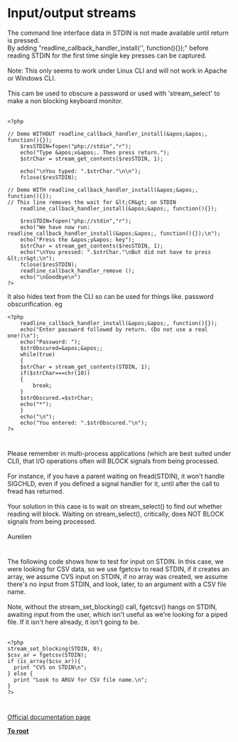 # Input/output streams



The command line interface data in STDIN is not made available until return is pressed.<br>By adding "readline_callback_handler_install(&apos;&apos;, function(){});" before reading STDIN for the first time single key presses can be captured. <br><br>Note: This only seems to work under Linux CLI and will not work in Apache or Windows CLI.<br><br>This cam be used to obscure a password or used with &apos;stream_select&apos; to make a non blocking keyboard monitor.<br><br>

```
<?php

// Demo WITHOUT readline_callback_handler_install(&apos;&apos;, function(){});
    $resSTDIN=fopen("php://stdin","r");
    echo("Type &apos;x&apos;. Then press return.");
    $strChar = stream_get_contents($resSTDIN, 1);

    echo("\nYou typed: ".$strChar."\n\n");
    fclose($resSTDIN);
    
// Demo WITH readline_callback_handler_install(&apos;&apos;, function(){});
// This line removes the wait for &lt;CR&gt; on STDIN
    readline_callback_handler_install(&apos;&apos;, function(){});
    
    $resSTDIN=fopen("php://stdin","r");
    echo("We have now run: readline_callback_handler_install(&apos;&apos;, function(){});\n");
    echo("Press the &apos;y&apos; key");
    $strChar = stream_get_contents($resSTDIN, 1);
    echo("\nYou pressed: ".$strChar."\nBut did not have to press &lt;cr&gt;\n");
    fclose($resSTDIN);
    readline_callback_handler_remove ();
    echo("\nGoodbye\n")
?>
```


It also hides text from the CLI so can be used for things like. password obscurification. 
eg



```
<?php
    readline_callback_handler_install(&apos;&apos;, function(){});
    echo("Enter password followed by return. (Do not use a real one!)\n");
    echo("Password: ");
    $strObscured=&apos;&apos;;
    while(true)
    {
    $strChar = stream_get_contents(STDIN, 1);
    if($strChar===chr(10))
    {
        break;
    }
    $strObscured.=$strChar;
    echo("*");
    }
    echo("\n");
    echo("You entered: ".$strObscured."\n");
?>
```
  

#

Please remember in multi-process applications (which are best suited under CLI), that I/O operations often will BLOCK signals from being processed.<br><br>For instance, if you have a parent waiting on fread(STDIN), it won&apos;t handle SIGCHLD, even if you defined a signal handler for it, until after the call to fread has returned. <br><br>Your solution in this case is to wait on stream_select() to find out whether reading will block. Waiting on stream_select(), critically, does NOT BLOCK signals from being processed. <br><br>Aurelien  

#

The following code shows how to test for input on STDIN.  In this case, we were looking for CSV data, so we use fgetcsv to read STDIN, if it creates an array, we assume CVS input on STDIN, if no array was created, we assume there&apos;s no input from STDIN, and look, later, to an argument with a CSV file name.<br><br>Note, without the stream_set_blocking() call, fgetcsv() hangs on STDIN, awaiting input from the user, which isn&apos;t useful as we&apos;re looking for a piped file. If it isn&apos;t here already, it isn&apos;t going to be.<br><br>

```
<?php
stream_set_blocking(STDIN, 0);
$csv_ar = fgetcsv(STDIN);
if (is_array($csv_ar)){
  print "CVS on STDIN\n";
} else {
  print "Look to ARGV for CSV file name.\n";
}
?>
```
  

#

[Official documentation page](https://www.php.net/manual/en/features.commandline.io-streams.php)

**[To root](/README.md)**